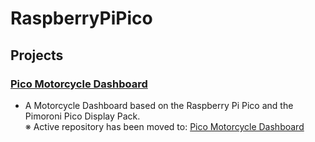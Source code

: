 # RaspberryPiPico

## Projects
### [Pico Motorcycle Dashboard](https://github.com/slabua/PicoMotorcycleDashboard)
- A Motorcycle Dashboard based on the Raspberry Pi Pico and the Pimoroni Pico Display Pack.  
※ Active repository has been moved to: [Pico Motorcycle Dashboard](https://github.com/slabua/PicoMotorcycleDashboard.git)
